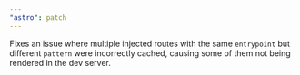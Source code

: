 ```yaml
---
"astro": patch
---
```


Fixes an issue where multiple injected routes with the same `entrypoint` but different `pattern` were incorrectly cached, causing some of them not being rendered in the dev server.
